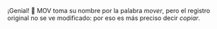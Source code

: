 ¡Genial! :tada: MOV toma su nombre por la palabra _mover_, pero el registro original no se ve modificado: por eso es más preciso decir _copiar_.